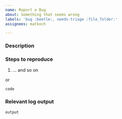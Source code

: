 ```yaml
---
name: Report a Bug
about: Something that seems wrong
labels: 'bug :beetle:, needs-triage :file_folder:'
assignees: matkoch

---
```


### Description

### Steps to reproduce

1. ... and so on

or

```
code
```

### Relevant log output

```
output
```